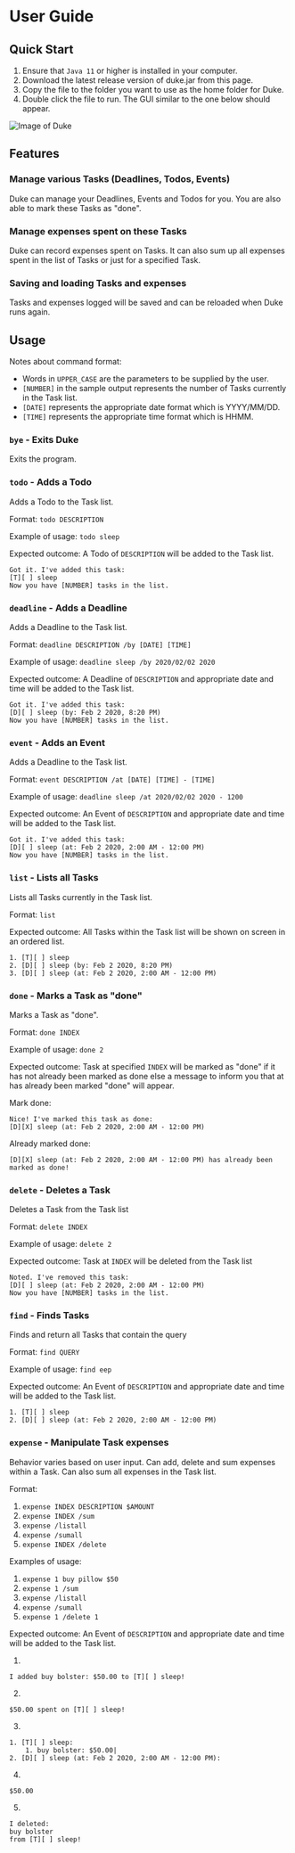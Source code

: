 # User Guide

## Quick Start
1. Ensure that `Java 11` or higher is installed in your computer.
2. Download the latest release version of duke.jar from this page.
3. Copy the file to the folder you want to use as the home folder for Duke.
4. Double click the file to run. The GUI similar to the one below should appear.

![Image of Duke](Ui.png)

## Features 
### Manage various Tasks (Deadlines, Todos, Events)

Duke can manage your Deadlines, Events and Todos for you. You are also able to mark these Tasks as "done".

### Manage expenses spent on these Tasks

Duke can record expenses spent on Tasks. It can also sum up all expenses spent in the list of Tasks or just
for a specified Task.

### Saving and loading Tasks and expenses

Tasks and expenses logged will be saved and can be reloaded when Duke runs again.

## Usage

Notes about command format:
* Words in `UPPER_CASE` are the parameters to be supplied by the user.
* `[NUMBER]` in the sample output represents the number of Tasks currently in the Task list.
* `[DATE]` represents the appropriate date format which is YYYY/MM/DD.
* `[TIME]` represents the appropriate time format which is HHMM.

### `bye` - Exits Duke

Exits the program.

### `todo` - Adds a Todo

Adds a Todo to the Task list.

Format: `todo DESCRIPTION`

Example of usage: `todo sleep`

Expected outcome: A Todo of `DESCRIPTION` will be added to the Task list.

```
Got it. I've added this task:
[T][ ] sleep
Now you have [NUMBER] tasks in the list.
```

### `deadline` - Adds a Deadline

Adds a Deadline to the Task list.

Format: `deadline DESCRIPTION /by [DATE] [TIME]`

Example of usage: `deadline sleep /by 2020/02/02 2020`

Expected outcome: A Deadline of `DESCRIPTION` and appropriate date and time will be added to the Task list.

```
Got it. I've added this task:
[D][ ] sleep (by: Feb 2 2020, 8:20 PM)
Now you have [NUMBER] tasks in the list.
```

### `event` - Adds an Event

Adds a Deadline to the Task list.

Format: `event DESCRIPTION /at [DATE] [TIME] - [TIME]`

Example of usage: `deadline sleep /at 2020/02/02 2020 - 1200`

Expected outcome: An Event of `DESCRIPTION` and appropriate date and time will be added to the Task list.

```
Got it. I've added this task:
[D][ ] sleep (at: Feb 2 2020, 2:00 AM - 12:00 PM)
Now you have [NUMBER] tasks in the list.
```

### `list` - Lists all Tasks

Lists all Tasks currently in the Task list.

Format: `list`

Expected outcome: All Tasks within the Task list will be shown on screen in an ordered list.

```
1. [T][ ] sleep
2. [D][ ] sleep (by: Feb 2 2020, 8:20 PM)
3. [D][ ] sleep (at: Feb 2 2020, 2:00 AM - 12:00 PM)
```

### `done` - Marks a Task as "done"

Marks a Task as "done".

Format: `done INDEX`

Example of usage: `done 2`

Expected outcome: Task at specified `INDEX` will be marked as "done" if it has not already been marked as done
else a message to inform you that at has already been marked "done" will appear.

Mark done:
```
Nice! I've marked this task as done:
[D][X] sleep (at: Feb 2 2020, 2:00 AM - 12:00 PM)
```

Already marked done:
```
[D][X] sleep (at: Feb 2 2020, 2:00 AM - 12:00 PM) has already been marked as done!
```

### `delete` - Deletes a Task

Deletes a Task from the Task list

Format: `delete INDEX`

Example of usage: `delete 2`

Expected outcome: Task at `INDEX` will be deleted from the Task list

```
Noted. I've removed this task:
[D][ ] sleep (at: Feb 2 2020, 2:00 AM - 12:00 PM)
Now you have [NUMBER] tasks in the list.
```

### `find` - Finds Tasks

Finds and return all Tasks that contain the query

Format: `find QUERY`

Example of usage: `find eep`

Expected outcome: An Event of `DESCRIPTION` and appropriate date and time will be added to the Task list.

```
1. [T][ ] sleep
2. [D][ ] sleep (at: Feb 2 2020, 2:00 AM - 12:00 PM)
```

### `expense` - Manipulate Task expenses

Behavior varies based on user input. Can add, delete and sum expenses within a Task. Can also
sum all expenses in the Task list.

Format: 
1. `expense INDEX DESCRIPTION $AMOUNT`
2. `expense INDEX /sum`
3. `expense /listall`
4. `expense /sumall`
5. `expense INDEX /delete`

Examples of usage:
1. `expense 1 buy pillow $50`
2. `expense 1 /sum`
3. `expense /listall`
4. `expense /sumall`
5. `expense 1 /delete 1`

Expected outcome: An Event of `DESCRIPTION` and appropriate date and time will be added to the Task list.

1.
```
I added buy bolster: $50.00 to [T][ ] sleep!
```

2.
```
$50.00 spent on [T][ ] sleep!
```

3.
```
1. [T][ ] sleep:
    1. buy bolster: $50.00|
2. [D][ ] sleep (at: Feb 2 2020, 2:00 AM - 12:00 PM):
```

4.
```
$50.00
```

5.
```
I deleted:
buy bolster
from [T][ ] sleep!
```
